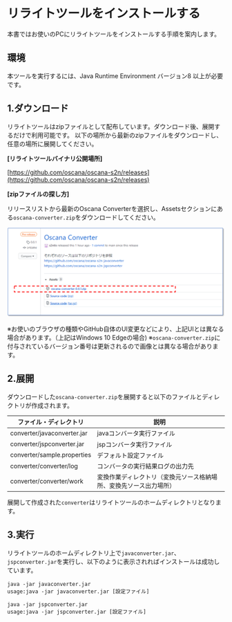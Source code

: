 # リライトツールをインストールする

本書ではお使いのPCにリライトツールをインストールする手順を案内します。

## 環境

本ツールを実行するには、Java Runtime Environment バージョン8 以上が必要です。



## 1.ダウンロード

リライトツールはzipファイルとして配布しています。ダウンロード後、展開するだけで利用可能です。
以下の場所から最新のzipファイルをダウンロードし、任意の場所に展開してください。

**[リライトツールバイナリ公開場所]**

[https://github.com/oscana/oscana-s2n/releases](https://github.com/oscana/oscana-s2n/releases)

**[zipファイルの探し方]**

リリースリストから最新のOscana Converterを選択し、Assetsセクションにある`oscana-converter.zip`をダウンロードしてください。

<img src="../image/github_release.png" width ="800" >

※お使いのブラウザの種類やGitHub自体のUI変更などにより、上記UIとは異なる場合があります。（上記はWindows 10 Edgeの場合)
※`oscana-converter.zip`に付与されているバージョン番号は更新されるので画像とは異なる場合があります。




## 2.展開

ダウンロードした`oscana-converter.zip`を展開すると以下のファイルとディレクトリが作成されます。

| ファイル・ディレクトリ | 説明 |
| ------------- | ------------ |
| converter/javaconverter.jar | javaコンバータ実行ファイル |
| converter/jspconverter.jar | jspコンバータ実行ファイル |
| converter/sample.properties | デフォルト設定ファイル |
| converter/converter/log | コンバータの実行結果ログの出力先 |
| converter/converter/work | 変換作業ディレクトリ（変換元ソース格納場所、変換先ソース出力場所） |

展開して作成された`converter`はリライトツールのホームディレクトリとなります。

## 3.実行

リライトツールのホームディレクトリ上で`javaconverter.jar`、`jspconverter.jar`を実行し、以下のように表示されればインストールは成功しています。

```
java -jar javaconverter.jar
usage:java -jar javaconverter.jar [設定ファイル]
```


```
java -jar jspconverter.jar
usage:java -jar jspconverter.jar [設定ファイル]
```



